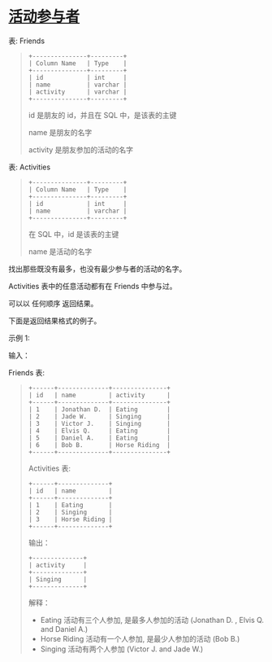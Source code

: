 #  [活动参与者](https://leetcode.cn/problems/activity-participants)

表: Friends
> ```
> +---------------+---------+
> | Column Name   | Type    |
> +---------------+---------+
> | id            | int     |
> | name          | varchar |
> | activity      | varchar |
> +---------------+---------+
> ```
> id 是朋友的 id，并且在 SQL 中，是该表的主键
> 
> name 是朋友的名字
> 
> activity 是朋友参加的活动的名字
 

表: Activities
> ```
> +---------------+---------+
> | Column Name   | Type    |
> +---------------+---------+
> | id            | int     |
> | name          | varchar |
> +---------------+---------+
> ```
> 在 SQL 中，id 是该表的主键
> 
> name 是活动的名字
 

找出那些既没有最多，也没有最少参与者的活动的名字。

Activities 表中的任意活动都有在 Friends 中参与过。

可以以 任何顺序 返回结果。

下面是返回结果格式的例子。

 

示例 1:

输入：

Friends 表:
> ```
> +------+--------------+---------------+
> | id   | name         | activity      |
> +------+--------------+---------------+
> | 1    | Jonathan D.  | Eating        |
> | 2    | Jade W.      | Singing       |
> | 3    | Victor J.    | Singing       |
> | 4    | Elvis Q.     | Eating        |
> | 5    | Daniel A.    | Eating        |
> | 6    | Bob B.       | Horse Riding  |
> +------+--------------+---------------+
> ```
> Activities 表:
> ```
> +------+--------------+
> | id   | name         |
> +------+--------------+
> | 1    | Eating       |
> | 2    | Singing      |
> | 3    | Horse Riding |
> +------+--------------+
> ```
> 输出：
> ```
> +--------------+
> | activity     |
> +--------------+
> | Singing      |
> +--------------+
> ```
> 解释：
> 
> - Eating 活动有三个人参加, 是最多人参加的活动 (Jonathan D. , Elvis Q. and Daniel A.)
> - Horse Riding 活动有一个人参加, 是最少人参加的活动 (Bob B.)
> - Singing 活动有两个人参加 (Victor J. and Jade W.)